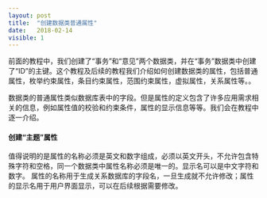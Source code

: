 ```yaml
---
layout: post
title:  "创建数据类普通属性"
date:   2018-02-14
visible: 1
---
```


前面的教程中，我们创建了“事务”和“意见”两个数据类，并在“事务”数据类中创建了“ID”的主键。这个教程及后续的教程我们介绍如何创建数据类的属性，包括普通属性，枚举约束属性，条目约束属性，范围约束属性，虚拟属性，关系属性等。。

数据类的普通属性类似数据库表中的字段。但是属性的定义包含了许多应用需求相关的信息，例如属性值的校验和约束条件，属性的显示信息等等。我们会在教程中逐一介绍。

#### 创建“主题”属性

值得说明的是属性的名称必须是英文和数字组成，必须以英文开头，不允许包含特殊字符和空格，同一个数据类中属性名称必须是唯一的。显示名可以是中文字符和数字。
属性的名称用于生成关系数据库的字段名，一旦生成就不允许修改；属性的显示名用于用户界面显示，可以在后续根据需要修改。
